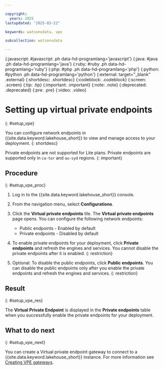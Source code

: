 ```yaml
---

copyright:
  years: 2025
lastupdated: "2025-03-22"

keywords: watsonxdata, vpe

subcollection: watsonxdata

---
```


{:javascript: #javascript .ph data-hd-programlang='javascript'}
{:java: #java .ph data-hd-programlang='java'}
{:ruby: #ruby .ph data-hd-programlang='ruby'}
{:php: #php .ph data-hd-programlang='php'}
{:python: #python .ph data-hd-programlang='python'}
{:external: target="_blank" .external}
{:shortdesc: .shortdesc}
{:codeblock: .codeblock}
{:screen: .screen}
{:tip: .tip}
{:important: .important}
{:note: .note}
{:deprecated: .deprecated}
{:pre: .pre}
{:video: .video}

# Setting up virtual private endpoints
{: #setup_vpe}

You can configure network endpoints in {{site.data.keyword.lakehouse_short}} to view and manage access to your deployment.
{: shortdesc}

Private endpoints are not supported for Lite plans.
Private endpoints are supported only in `ca-tor` and `au-syd` regions.
{: important}

## Procedure
{: #setup_vpe_proc}


1. Log in to the {{site.data.keyword.lakehouse_short}} console.
1. From the navigation menu, select **Configurations**.
1. Click the **Virtual private endpoints** tile. The **Virtual private endpoints** page opens. You can configure the following network endpoints:
    * Public endpoints - Enabled by default
    * Private endpoints - Disabled by default
1. To enable private endpoints for your deployment, click **Private endpoints** and refresh the engines and services.
   You cannot disable the private endpoints after it is enabled.
   {: restriction}

1. Optional: To disable the public endpoints, click **Public endpoints**.
   You can disable the public endpoints only after you enable the private endpoints and refresh the engines and services.
   {: restriction}

## Result
{: #setup_vpe_res}

The **Virtual Private Endpoint** is displayed in the **Private endpoints** table when you successfully enable the private endpoints for your deployment.

## What to do next
{: #setup_vpe_next}

You can create a Virtual private endpoint gateway to connect to a {{site.data.keyword.lakehouse_short}} instance. For more information see [Creating VPE gateways](/docs/vpc?topic=vpc-ordering-endpoint-gateway).

